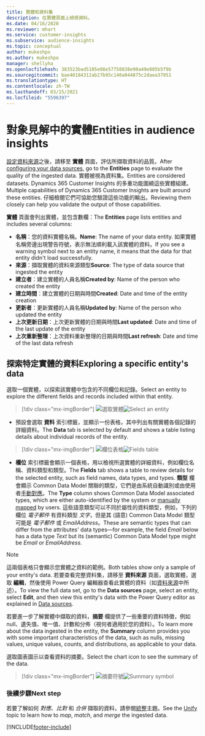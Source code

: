 ```yaml
---
title: 實體和資料集
description: 在實體頁面上檢視資料。
ms.date: 04/16/2020
ms.reviewer: mhart
ms.service: customer-insights
ms.subservice: audience-insights
ms.topic: conceptual
author: mukeshpo
ms.author: mukeshpo
manager: shellyha
ms.openlocfilehash: 383523bad5105e08e57758838e90a49e805b5f9b
ms.sourcegitcommit: bae40184312ab27b95c140a044875c2daea37951
ms.translationtype: HT
ms.contentlocale: zh-TW
ms.lasthandoff: 03/15/2021
ms.locfileid: "5596397"
---
```

# <a name="entities-in-audience-insights"></a><span data-ttu-id="fa6d2-103">對象見解中的實體</span><span class="sxs-lookup"><span data-stu-id="fa6d2-103">Entities in audience insights</span></span>

<span data-ttu-id="fa6d2-104">[設定資料來源](data-sources.md)之後，請移至 **實體** 頁面，評估所擷取資料的品質。</span><span class="sxs-lookup"><span data-stu-id="fa6d2-104">After [configuring your data sources](data-sources.md), go to the **Entities** page to evaluate the quality of the ingested data.</span></span> <span data-ttu-id="fa6d2-105">實體被視為資料集。</span><span class="sxs-lookup"><span data-stu-id="fa6d2-105">Entities are considered datasets.</span></span> <span data-ttu-id="fa6d2-106">Dynamics 365 Customer Insights 的多重功能圍繞這些實體組建。</span><span class="sxs-lookup"><span data-stu-id="fa6d2-106">Multiple capabilities of Dynamics 365 Customer Insights are built around these entities.</span></span> <span data-ttu-id="fa6d2-107">仔細檢閱它們可協助您驗證這些功能的輸出。</span><span class="sxs-lookup"><span data-stu-id="fa6d2-107">Reviewing them closely can help you validate the output of those capabilities.</span></span>

<span data-ttu-id="fa6d2-108">**實體** 頁面會列出實體，並包含數欄：</span><span class="sxs-lookup"><span data-stu-id="fa6d2-108">The **Entities** page lists entities and includes several columns:</span></span>

- <span data-ttu-id="fa6d2-109">**名稱**：您的資料實體名稱。</span><span class="sxs-lookup"><span data-stu-id="fa6d2-109">**Name**: The name of your data entity.</span></span> <span data-ttu-id="fa6d2-110">如果實體名稱旁邊出現警告符號，表示無法順利載入該實體的資料。</span><span class="sxs-lookup"><span data-stu-id="fa6d2-110">If you see a warning symbol next to an entity name, it means that the data for that entity didn't load successfully.</span></span>
- <span data-ttu-id="fa6d2-111">**來源**：擷取實體的資料來源類型</span><span class="sxs-lookup"><span data-stu-id="fa6d2-111">**Source**: The type of data source that ingested the entity</span></span>
- <span data-ttu-id="fa6d2-112">**建立者**：建立實體的人員名稱</span><span class="sxs-lookup"><span data-stu-id="fa6d2-112">**Created by**: Name of the person who created the entity</span></span>
- <span data-ttu-id="fa6d2-113">**建立時間**：建立實體的日期與時間</span><span class="sxs-lookup"><span data-stu-id="fa6d2-113">**Created**: Date and time of the entity creation</span></span>
- <span data-ttu-id="fa6d2-114">**更新者**：更新實體的人員名稱</span><span class="sxs-lookup"><span data-stu-id="fa6d2-114">**Updated by**: Name of the person who updated the entity</span></span>
- <span data-ttu-id="fa6d2-115">**上次更新日期**：上次更新實體的日期與時間</span><span class="sxs-lookup"><span data-stu-id="fa6d2-115">**Last updated**: Date and time of the last update of the entity</span></span>
- <span data-ttu-id="fa6d2-116">**上次重新整理**：上次資料重新整理的日期與時間</span><span class="sxs-lookup"><span data-stu-id="fa6d2-116">**Last refresh**: Date and time of the last data refresh</span></span>

## <a name="exploring-a-specific-entitys-data"></a><span data-ttu-id="fa6d2-117">探索特定實體的資料</span><span class="sxs-lookup"><span data-stu-id="fa6d2-117">Exploring a specific entity's data</span></span>

<span data-ttu-id="fa6d2-118">選取一個實體，以探索該實體中包含的不同欄位和記錄。</span><span class="sxs-lookup"><span data-stu-id="fa6d2-118">Select an entity to explore the different fields and records included within that entity.</span></span>

> [!div class="mx-imgBorder"]
> <span data-ttu-id="fa6d2-119">![選取實體](media/data-manager-entities-data.png "選取實體")</span><span class="sxs-lookup"><span data-stu-id="fa6d2-119">![Select an entity](media/data-manager-entities-data.png "Select an entity")</span></span>

- <span data-ttu-id="fa6d2-120">預設會選取 **資料** 索引標籤，並顯示一份表格，其中列出有關實體各個記錄的詳細資料。</span><span class="sxs-lookup"><span data-stu-id="fa6d2-120">The **Data** tab is selected by default and shows a table listing details about individual records of the entity.</span></span>

> [!div class="mx-imgBorder"]
> <span data-ttu-id="fa6d2-121">![欄位表格](media/data-manager-entities-fields.PNG "欄位表格")</span><span class="sxs-lookup"><span data-stu-id="fa6d2-121">![Fields table](media/data-manager-entities-fields.PNG "Fields table")</span></span>

- <span data-ttu-id="fa6d2-122">**欄位** 索引標籤會顯示一個表格，用以檢視所選實體的詳細資料，例如欄位名稱、資料類型和類型。</span><span class="sxs-lookup"><span data-stu-id="fa6d2-122">The **Fields** tab shows a table to review details for the selected entity, such as field names, data types, and types.</span></span> <span data-ttu-id="fa6d2-123">**類型** 欄會顯示 Common Data Model 關聯的類型，它們是由系統自動識別或由使用者[手動對應](map-entities.md)。</span><span class="sxs-lookup"><span data-stu-id="fa6d2-123">The **Type** column shows Common Data Model associated types, which are either auto-identified by the system or [manually mapped](map-entities.md) by users.</span></span> <span data-ttu-id="fa6d2-124">這些語意類型可以不同於屬性的資料類型，例如，下列的欄位 *電子郵件* 有資料類型 *文字*，但是其 (語意) Common Data Model 類型可能是 *電子郵件* 或 *EmailAddress*。</span><span class="sxs-lookup"><span data-stu-id="fa6d2-124">These are semantic types that can differ from the attributes' data types—for example, the field *Email* below has a data type *Text* but its (semantic) Common Data Model type might be *Email* or *EmailAddress*.</span></span>

> [!NOTE]
> <span data-ttu-id="fa6d2-125">這兩個表格只會顯示您實體之資料的範例。</span><span class="sxs-lookup"><span data-stu-id="fa6d2-125">Both tables show only a sample of your entity's data.</span></span> <span data-ttu-id="fa6d2-126">若要查看完整資料集，請移至 **資料來源** 頁面，選取實體，選取 **編輯**，然後使用 Power Query 編輯器查看此實體的資料（如[資料來源](data-sources.md)中所述）。</span><span class="sxs-lookup"><span data-stu-id="fa6d2-126">To view the full data set, go to the **Data sources** page, select an entity, select **Edit**, and then view this entity's data with the Power Query editor as explained in [Data sources](data-sources.md).</span></span>

<span data-ttu-id="fa6d2-127">若要進一步了解實體中擷取的資料，**摘要** 欄提供了一些重要的資料特徵，例如 null、遺失值、唯一值、計數和分佈（視何者適用於您的資料）。</span><span class="sxs-lookup"><span data-stu-id="fa6d2-127">To learn more about the data ingested in the entity, the **Summary** column provides you with some important characteristics of the data, such as nulls, missing values, unique values, counts, and distributions, as applicable to your data.</span></span>

<span data-ttu-id="fa6d2-128">選取圖表圖示以查看資料的摘要。</span><span class="sxs-lookup"><span data-stu-id="fa6d2-128">Select the chart icon to see the summary of the data.</span></span>

> [!div class="mx-imgBorder"]
> <span data-ttu-id="fa6d2-129">![摘要符號](media/data-manager-entities-summary.png "資料摘要表格")</span><span class="sxs-lookup"><span data-stu-id="fa6d2-129">![Summary symbol](media/data-manager-entities-summary.png "Data summary table")</span></span>

### <a name="next-step"></a><span data-ttu-id="fa6d2-130">後續步驟</span><span class="sxs-lookup"><span data-stu-id="fa6d2-130">Next step</span></span>

<span data-ttu-id="fa6d2-131">若要了解如何 *對應*、*比對* 和 *合併* 擷取的資料，請參閱[統整](data-unification.md)主題。</span><span class="sxs-lookup"><span data-stu-id="fa6d2-131">See the [Unify](data-unification.md) topic to learn how to *map*, *match*, and *merge* the ingested data.</span></span>


[!INCLUDE[footer-include](../includes/footer-banner.md)]